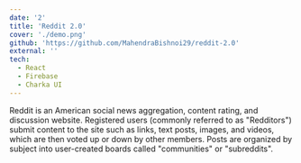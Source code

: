 ```yaml
---
date: '2'
title: 'Reddit 2.0'
cover: './demo.png'
github: 'https://github.com/MahendraBishnoi29/reddit-2.0'
external: ''
tech:
  - React
  - Firebase
  - Charka UI
---
```


Reddit is an American social news aggregation, content rating, and discussion website. Registered users (commonly referred to as "Redditors") submit content to the site such as links, text posts, images, and videos, which are then voted up or down by other members. Posts are organized by subject into user-created boards called "communities" or "subreddits".
